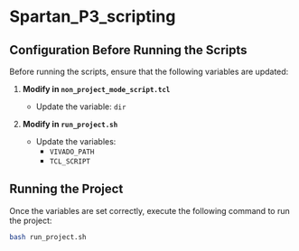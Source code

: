 # Spartan_P3_scripting


## Configuration Before Running the Scripts
Before running the scripts, ensure that the following variables are updated:

1. **Modify in `non_project_mode_script.tcl`**
   - Update the variable: `dir`

2. **Modify in `run_project.sh`**
   - Update the variables:
     - `VIVADO_PATH`
     - `TCL_SCRIPT`

## Running the Project
Once the variables are set correctly, execute the following command to run the project:
```bash
bash run_project.sh
```
